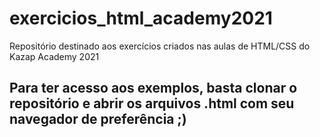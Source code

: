 # exercicios_html_academy2021
Repositório destinado aos exercícios criados nas aulas de HTML/CSS do Kazap Academy 2021

## Para ter acesso aos exemplos, basta clonar o repositório e abrir os arquivos .html com seu navegador de preferência ;)
